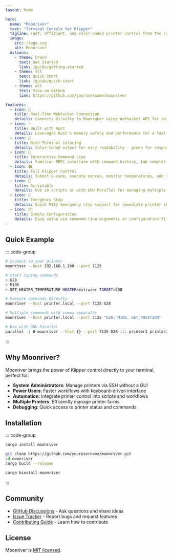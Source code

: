 ```yaml
---
layout: home

hero:
  name: "Moonriver"
  text: "Terminal Console for Klipper"
  tagline: Fast, efficient, and color-coded printer control from the command line
  image:
    src: /logo.svg
    alt: Moonriver
  actions:
    - theme: brand
      text: Get Started
      link: /guide/getting-started
    - theme: alt
      text: Quick Start
      link: /guide/quick-start
    - theme: alt
      text: View on GitHub
      link: https://github.com/yourusername/moonriver

features:
  - icon: 🚀
    title: Real-Time WebSocket Connection
    details: Connects directly to Moonraker using WebSocket API for real-time data without polling
  - icon: ⚡
    title: Built with Rust
    details: Leverages Rust's memory safety and performance for a fast, low-latency experience
  - icon: 🎨
    title: Rich Terminal Coloring
    details: Color-coded output for easy readability - green for responses, yellow for warnings, red for errors
  - icon: 📝
    title: Interactive Command Line
    details: Familiar REPL interface with command history, tab completion, and syntax highlighting
  - icon: 🖨️
    title: Full Klipper Control
    details: Submit G-code, execute macros, monitor temperatures, and manage your 3D printer
  - icon: 🔧
    title: Scriptable
    details: Use in scripts or with GNU Parallel for managing multiple printers simultaneously
  - icon: 🚨
    title: Emergency Stop
    details: Quick M112 emergency stop support for immediate printer shutdown
  - icon: 📦
    title: Simple Configuration
    details: Easy setup via command-line arguments or configuration file
---
```


## Quick Example

::: code-group

```bash [Interactive Mode]
# Connect to your printer
moonriver --host 192.168.1.100 --port 7125

# Start typing commands
> G28
> M105
> SET_HEATER_TEMPERATURE HEATER=extruder TARGET=200
```

```bash [Scripting Mode]
# Execute commands directly
moonriver --host printer.local --port 7125 G28

# Multiple commands with comma separator
moonriver --host printer.local --port 7125 "G28, M105, GET_POSITION"
```

```bash [Multiple Printers]
# Use with GNU Parallel
parallel -j 0 moonriver --host {} --port 7125 G28 ::: printer1 printer2 printer3
```

:::

## Why Moonriver?

Moonriver brings the power of Klipper control directly to your terminal, perfect for:

- **System Administrators**: Manage printers via SSH without a GUI
- **Power Users**: Faster workflows with keyboard-driven interface
- **Automation**: Integrate printer control into scripts and workflows
- **Multiple Printers**: Efficiently manage printer farms
- **Debugging**: Quick access to printer status and commands

## Installation

::: code-group

```bash [Cargo]
cargo install moonriver
```

```bash [From Source]
git clone https://github.com/yourusername/moonriver.git
cd moonriver
cargo build --release
```

```bash [Cargo Binstall]
cargo binstall moonriver
```

:::

## Community

- [GitHub Discussions](https://github.com/yourusername/moonriver/discussions) - Ask questions and share ideas
- [Issue Tracker](https://github.com/yourusername/moonriver/issues) - Report bugs and request features
- [Contributing Guide](/contributing/development) - Learn how to contribute

## License

Moonriver is [MIT licensed](https://github.com/yourusername/moonriver/blob/main/LICENSE-MIT).

